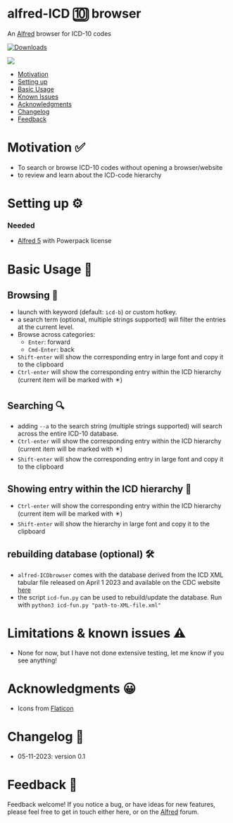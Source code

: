 # alfred-ICD 🔟 browser
An [Alfred](https://www.alfredapp.com/) browser for ICD-10 codes


<a href="https://github.com/giovannicoppola/alfred-ICDbrowser/releases/latest/">
<img alt="Downloads"
src="https://img.shields.io/github/downloads/giovannicoppola/alfred-ICDbrowser/total?color=purple&label=Downloads"><br/>
</a>

![](images/alfred-ICDbrowser.gif)

<!-- MarkdownTOC autolink="true" bracket="round" depth="3" autoanchor="true" -->

- [Motivation](#motivation)
- [Setting up](#setting-up)
- [Basic Usage](#usage)
- [Known Issues](#known-issues)
- [Acknowledgments](#acknowledgments)
- [Changelog](#changelog)
- [Feedback](#feedback)

<!-- /MarkdownTOC -->


<h1 id="motivation">Motivation ✅</h1>

- To search or browse ICD-10 codes without opening a browser/website
- to review and learn about the ICD-code hierarchy



<h1 id="setting-up">Setting up ⚙️</h1>

### Needed
- [Alfred 5](https://www.alfredapp.com/) with Powerpack license


<h1 id="usage">Basic Usage 📖</h1>

## Browsing 📇
- launch with keyword (default: `icd-b`) or custom hotkey. 
- a search term (optional, multiple strings supported) will filter the entries at the current level. 
- Browse across categories: 
	- `Enter`: forward
	- `Cmd-Enter`: back
- `Shift-enter` will show the corresponding entry in large font and copy it to the clipboard
- `Ctrl-enter` will show the corresponding entry within the ICD hierarchy (current item will be marked with ✴️)
	

## Searching 🔍
- adding `--a` to the search string (multiple strings supported) will search across the entire ICD-10 database.
- `Ctrl-enter` will show the corresponding entry within the ICD hierarchy (current item will be marked with ✴️)
- `Shift-enter` will show the corresponding entry in large font and copy it to the clipboard

## Showing entry within the ICD hierarchy 🌲
- `Ctrl-enter` will show the corresponding entry within the ICD hierarchy (current item will be marked with ✴️)
- `Shift-enter` will show the hierarchy in large font and copy it to the clipboard

## rebuilding database (optional) 🛠️
- `alfred-ICDbrowser` comes with the database derived from the ICD XML tabular file released on April 1 2023 and available on the CDC website [here](https://ftp.cdc.gov/pub/Health_Statistics/NCHS/Publications/ICD10CM/April-1-2023-Update/)
- the script `icd-fun.py` can be used to rebuild/update the database. Run with `python3 icd-fun.py "path-to-XML-file.xml"`

<h1 id="known-issues">Limitations & known issues ⚠️</h1>

- None for now, but I have not done extensive testing, let me know if you see anything!



<h1 id="acknowledgments">Acknowledgments 😀</h1>

- Icons from [Flaticon](https://www.flaticon.com/)
	
	
<h1 id="changelog">Changelog 🧰</h1>

- 05-11-2023: version 0.1


<h1 id="feedback">Feedback 🧐</h1>

Feedback welcome! If you notice a bug, or have ideas for new features, please feel free to get in touch either here, or on the [Alfred](https://www.alfredforum.com) forum. 

